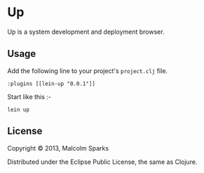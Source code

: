 # Up

Up is a system development and deployment browser.

## Usage

Add the following line to your project's ```project.clj``` file.

    :plugins [[lein-up "0.0.1"]]

Start like this :- 

    lein up

## License

Copyright © 2013, Malcolm Sparks

Distributed under the Eclipse Public License, the same as Clojure.
